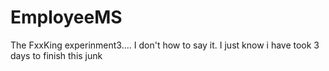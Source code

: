 # EmployeeMS
The FxxKing experinment3.... I don't how to say it. I just know i have took 3 days to finish this junk
